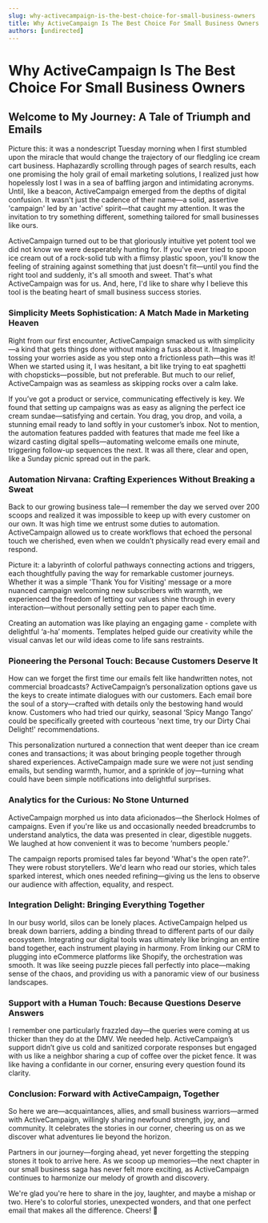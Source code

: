 ```yaml
---
slug: why-activecampaign-is-the-best-choice-for-small-business-owners
title: Why ActiveCampaign Is The Best Choice For Small Business Owners
authors: [undirected]
---
```



# Why ActiveCampaign Is The Best Choice For Small Business Owners

## Welcome to My Journey: A Tale of Triumph and Emails

Picture this: it was a nondescript Tuesday morning when I first stumbled upon the miracle that would change the trajectory of our fledgling ice cream cart business. Haphazardly scrolling through pages of search results, each one promising the holy grail of email marketing solutions, I realized just how hopelessly lost I was in a sea of baffling jargon and intimidating acronyms. Until, like a beacon, ActiveCampaign emerged from the depths of digital confusion. It wasn't just the cadence of their name—a solid, assertive 'campaign' led by an 'active' spirit—that caught my attention. It was the invitation to try something different, something tailored for small businesses like ours.

ActiveCampaign turned out to be that gloriously intuitive yet potent tool we did not know we were desperately hunting for. If you've ever tried to spoon ice cream out of a rock-solid tub with a flimsy plastic spoon, you'll know the feeling of straining against something that just doesn't fit—until you find the right tool and suddenly, it's all smooth and sweet. That's what ActiveCampaign was for us. And, here, I'd like to share why I believe this tool is the beating heart of small business success stories.

### **Simplicity Meets Sophistication: A Match Made in Marketing Heaven**

Right from our first encounter, ActiveCampaign smacked us with simplicity—a kind that gets things done without making a fuss about it. Imagine tossing your worries aside as you step onto a frictionless path—this was it! When we started using it, I was hesitant, a bit like trying to eat spaghetti with chopsticks—possible, but not preferable. But much to our relief, ActiveCampaign was as seamless as skipping rocks over a calm lake. 

If you’ve got a product or service, communicating effectively is key. We found that setting up campaigns was as easy as aligning the perfect ice cream sundae—satisfying and certain. You drag, you drop, and voila, a stunning email ready to land softly in your customer’s inbox. Not to mention, the automation features padded with features that made me feel like a wizard casting digital spells—automating welcome emails one minute, triggering follow-up sequences the next. It was all there, clear and open, like a Sunday picnic spread out in the park.

### **Automation Nirvana: Crafting Experiences Without Breaking a Sweat**

Back to our growing business tale—I remember the day we served over 200 scoops and realized it was impossible to keep up with every customer on our own. It was high time we entrust some duties to automation. ActiveCampaign allowed us to create workflows that echoed the personal touch we cherished, even when we couldn’t physically read every email and respond.

Picture it: a labyrinth of colorful pathways connecting actions and triggers, each thoughtfully paving the way for remarkable customer journeys. Whether it was a simple 'Thank You for Visiting' message or a more nuanced campaign welcoming new subscribers with warmth, we experienced the freedom of letting our values shine through in every interaction—without personally setting pen to paper each time.

Creating an automation was like playing an engaging game - complete with delightful ‘a-ha’ moments. Templates helped guide our creativity while the visual canvas let our wild ideas come to life sans restraints.

### **Pioneering the Personal Touch: Because Customers Deserve It**

How can we forget the first time our emails felt like handwritten notes, not commercial broadcasts? ActiveCampaign’s personalization options gave us the keys to create intimate dialogues with our customers. Each email bore the soul of a story—crafted with details only the bestowing hand would know. Customers who had tried our quirky, seasonal ‘Spicy Mango Tango’ could be specifically greeted with courteous 'next time, try our Dirty Chai Delight!' recommendations.

This personalization nurtured a connection that went deeper than ice cream cones and transactions; it was about bringing people together through shared experiences. ActiveCampaign made sure we were not just sending emails, but sending warmth, humor, and a sprinkle of joy—turning what could have been simple notifications into delightful surprises.

### **Analytics for the Curious: No Stone Unturned**

ActiveCampaign morphed us into data aficionados—the Sherlock Holmes of campaigns. Even if you're like us and occasionally needed breadcrumbs to understand analytics, the data was presented in clear, digestible nuggets. We laughed at how convenient it was to become ‘numbers people.’ 

The campaign reports promised tales far beyond 'What's the open rate?'. They were robust storytellers. We'd learn who read our stories, which tales sparked interest, which ones needed refining—giving us the lens to observe our audience with affection, equality, and respect. 

### **Integration Delight: Bringing Everything Together**

In our busy world, silos can be lonely places. ActiveCampaign helped us break down barriers, adding a binding thread to different parts of our daily ecosystem. Integrating our digital tools was ultimately like bringing an entire band together, each instrument playing in harmony. From linking our CRM to plugging into eCommerce platforms like Shopify, the orchestration was smooth. It was like seeing puzzle pieces fall perfectly into place—making sense of the chaos, and providing us with a panoramic view of our business landscapes.

### **Support with a Human Touch: Because Questions Deserve Answers**

I remember one particularly frazzled day—the queries were coming at us thicker than they do at the DMV. We needed help. ActiveCampaign’s support didn’t give us cold and sanitized corporate responses but engaged with us like a neighbor sharing a cup of coffee over the picket fence. It was like having a confidante in our corner, ensuring every question found its clarity.

### Conclusion: Forward with ActiveCampaign, Together

So here we are—acquaintances, allies, and small business warriors—armed with ActiveCampaign, willingly sharing newfound strength, joy, and community. It celebrates the stories in our corner, cheering us on as we discover what adventures lie beyond the horizon.

Partners in our journey—forging ahead, yet never forgetting the stepping stones it took to arrive here. As we scoop up memories—the next chapter in our small business saga has never felt more exciting, as ActiveCampaign continues to harmonize our melody of growth and discovery. 

We're glad you're here to share in the joy, laughter, and maybe a mishap or two. Here's to colorful stories, unexpected wonders, and that one perfect email that makes all the difference. Cheers! 🍦